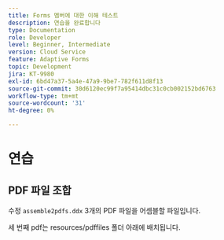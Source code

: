 ```yaml
---
title: Forms 멤버에 대한 이해 테스트
description: 연습을 완료합니다
type: Documentation
role: Developer
level: Beginner, Intermediate
version: Cloud Service
feature: Adaptive Forms
topic: Development
jira: KT-9980
exl-id: 6bd47a37-5a4e-47a9-9be7-782f611d8f13
source-git-commit: 30d6120ec99f7a95414dbc31c0cb002152bd6763
workflow-type: tm+mt
source-wordcount: '31'
ht-degree: 0%

---
```


# 연습

## PDF 파일 조합

수정 `assemble2pdfs.ddx` 3개의 PDF 파일을 어셈블할 파일입니다.

세 번째 pdf는 resources/pdffiles 폴더 아래에 배치됩니다.
